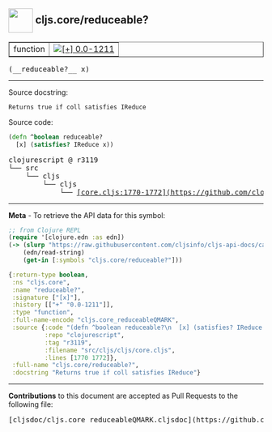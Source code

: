 ## <img width="48px" valign="middle" src="http://i.imgur.com/Hi20huC.png"> cljs.core/reduceable?

 <table border="1">
<tr>

<td>function</td>
<td><a href="https://github.com/cljsinfo/cljs-api-docs/tree/0.0-1211"><img valign="middle" alt="[+] 0.0-1211" src="https://img.shields.io/badge/+-0.0--1211-lightgrey.svg"></a> </td>
</tr>
</table>

 <samp>
(__reduceable?__ x)<br>
</samp>

---




Source docstring:

```
Returns true if coll satisfies IReduce
```

Source code:

```clj
(defn ^boolean reduceable?
  [x] (satisfies? IReduce x))
```

 <pre>
clojurescript @ r3119
└── src
    └── cljs
        └── cljs
            └── <ins>[core.cljs:1770-1772](https://github.com/clojure/clojurescript/blob/r3119/src/cljs/cljs/core.cljs#L1770-L1772)</ins>
</pre>


---

__Meta__ - To retrieve the API data for this symbol:

```clj
;; from Clojure REPL
(require '[clojure.edn :as edn])
(-> (slurp "https://raw.githubusercontent.com/cljsinfo/cljs-api-docs/catalog/cljs-api.edn")
    (edn/read-string)
    (get-in [:symbols "cljs.core/reduceable?"]))
```

```clj
{:return-type boolean,
 :ns "cljs.core",
 :name "reduceable?",
 :signature ["[x]"],
 :history [["+" "0.0-1211"]],
 :type "function",
 :full-name-encode "cljs.core_reduceableQMARK",
 :source {:code "(defn ^boolean reduceable?\n  [x] (satisfies? IReduce x))",
          :repo "clojurescript",
          :tag "r3119",
          :filename "src/cljs/cljs/core.cljs",
          :lines [1770 1772]},
 :full-name "cljs.core/reduceable?",
 :docstring "Returns true if coll satisfies IReduce"}

```

---

__Contributions__ to this document are accepted as Pull Requests to the following file:

 <pre>
[cljsdoc/cljs.core_reduceableQMARK.cljsdoc](https://github.com/cljsinfo/cljs-api-docs/blob/master/cljsdoc/cljs.core_reduceableQMARK.cljsdoc)
</pre>


